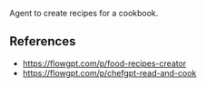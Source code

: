 Agent to create recipes for a cookbook.

## References

- https://flowgpt.com/p/food-recipes-creator
- https://flowgpt.com/p/chefgpt-read-and-cook
